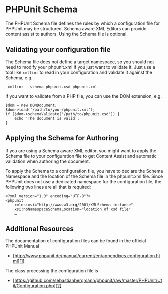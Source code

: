 # PHPUnit Schema

The PHPUnit Schema file defines the rules by which a configuration file for
PHPUnit may be structured. Schema aware XML Editors can provide content assist 
to authors. Using the Schema file is optional.  

## Validating your configuration file

The Schema file does not define a target namespace, so you should not need 
to modify your phpunit.xml if you just want to validate it. Just use a tool 
like `xmllint` to read in your configuration and validate it against the 
Schema, e.g.

     xmllint --schema phpunit.xsd phpunit.xml 

If you want to validate from a PHP file, you can use the DOM extension, e.g.

    $dom = new DOMDocument;
    $dom->load('/path/to/your/phpunit.xml');
    if ($dom->schemaValidate('/path/to/phpunit.xsd')) {
        echo 'The document is valid';
    }
    
## Applying the Schema for Authoring

If you are using a Schema aware XML editor, you might want to apply the Schema 
file to your configuration file to get Content Assist and automatic validation 
when authoring the document.

To apply the Schema to a configuration file, you have to declare the Schema 
Namespace and the location of the Schema file in the phpunit.xml file. Since 
PHPUnit does not use a dedicated namespace for the configuration file, the 
following two lines are all that is required:

    <?xml version="1.0" encoding="UTF-8"?>
    <phpunit 
        xmlns:xsi="http://www.w3.org/2001/XMLSchema-instance"
        xsi:noNamespaceSchemaLocation="location of xsd file"
        …

## Additional Resources

The documentation of configuration files can be found in the official PHPUnit 
Manual 

- [http://www.phpunit.de/manual/current/en/appendixes.configuration.html][1]

The class processing the configuration file is

- [https://github.com/sebastianbergmann/phpunit/raw/master/PHPUnit/Util/Configuration.php][2]

[1]: http://www.phpunit.de/manual/current/en/appendixes.configuration.html
[2]: https://github.com/sebastianbergmann/phpunit/raw/master/PHPUnit/Util/Configuration.php
